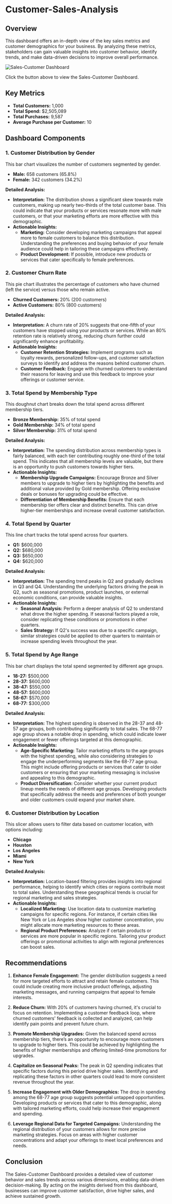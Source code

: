 # Customer-Sales-Analysis

## Overview

This dashboard offers an in-depth view of the key sales metrics and customer demographics for your business. By analyzing these metrics, stakeholders can gain valuable insights into customer behavior, identify trends, and make data-driven decisions to improve overall performance.

![Sales-Customer Dashboard](https://drive.google.com/uc?export=view&id=11FXK_6iswGITnlVz6LZtRSxDj531b6E5)


Click the button above to view the Sales-Customer Dashboard.


## Key Metrics

- **Total Customers:** 1,000
- **Total Spend:** $2,505,089
- **Total Purchases:** 9,587
- **Average Purchase per Customer:** 10

## Dashboard Components

### 1. Customer Distribution by Gender

This bar chart visualizes the number of customers segmented by gender.

- **Male:** 658 customers (65.8%)
- **Female:** 342 customers (34.2%)

**Detailed Analysis:**
- **Interpretation:** The distribution shows a significant skew towards male customers, making up nearly two-thirds of the total customer base. This could indicate that your products or services resonate more with male customers, or that your marketing efforts are more effective with this demographic.
- **Actionable Insights:**
  - **Marketing:** Consider developing marketing campaigns that appeal more to female customers to balance this distribution. Understanding the preferences and buying behavior of your female audience could help in tailoring these campaigns effectively.
  - **Product Development:** If possible, introduce new products or services that cater specifically to female preferences.

### 2. Customer Churn Rate

This pie chart illustrates the percentage of customers who have churned (left the service) versus those who remain active.

- **Churned Customers:** 20% (200 customers)
- **Active Customers:** 80% (800 customers)

**Detailed Analysis:**
- **Interpretation:** A churn rate of 20% suggests that one-fifth of your customers have stopped using your products or services. While an 80% retention rate is relatively strong, reducing churn further could significantly enhance profitability.
- **Actionable Insights:**
  - **Customer Retention Strategies:** Implement programs such as loyalty rewards, personalized follow-ups, and customer satisfaction surveys to identify and address the reasons behind customer churn.
  - **Customer Feedback:** Engage with churned customers to understand their reasons for leaving and use this feedback to improve your offerings or customer service.

### 3. Total Spend by Membership Type

This doughnut chart breaks down the total spend across different membership tiers.

- **Bronze Membership:** 35% of total spend
- **Gold Membership:** 34% of total spend
- **Silver Membership:** 31% of total spend

**Detailed Analysis:**
- **Interpretation:** The spending distribution across membership types is fairly balanced, with each tier contributing roughly one-third of the total spend. This indicates that all membership levels are valuable, but there is an opportunity to push customers towards higher tiers.
- **Actionable Insights:**
  - **Membership Upgrade Campaigns:** Encourage Bronze and Silver members to upgrade to higher tiers by highlighting the benefits and additional value provided by Gold membership. Offering exclusive deals or bonuses for upgrading could be effective.
  - **Differentiation of Membership Benefits:** Ensure that each membership tier offers clear and distinct benefits. This can drive higher-tier memberships and increase overall customer satisfaction.

### 4. Total Spend by Quarter

This line chart tracks the total spend across four quarters.

- **Q1:** $600,000
- **Q2:** $680,000
- **Q3:** $650,000
- **Q4:** $620,000

**Detailed Analysis:**
- **Interpretation:** The spending trend peaks in Q2 and gradually declines in Q3 and Q4. Understanding the underlying factors driving the peak in Q2, such as seasonal promotions, product launches, or external economic conditions, can provide valuable insights.
- **Actionable Insights:**
  - **Seasonal Analysis:** Perform a deeper analysis of Q2 to understand what drove the higher spending. If seasonal factors played a role, consider replicating these conditions or promotions in other quarters.
  - **Sales Strategy:** If Q2's success was due to a specific campaign, similar strategies could be applied to other quarters to maintain or increase spending levels throughout the year.

### 5. Total Spend by Age Range

This bar chart displays the total spend segmented by different age groups.

- **18-27:** $500,000
- **28-37:** $600,000
- **38-47:** $550,000
- **48-57:** $600,000
- **58-67:** $570,000
- **68-77:** $300,000

**Detailed Analysis:**
- **Interpretation:** The highest spending is observed in the 28-37 and 48-57 age groups, both contributing significantly to total sales. The 68-77 age group shows a notable drop in spending, which could indicate lower engagement or fewer offerings targeted at this demographic.
- **Actionable Insights:**
  - **Age-Specific Marketing:** Tailor marketing efforts to the age groups with the highest spending, while also considering strategies to engage the underperforming segments like the 68-77 age group. This might include offering products or services that cater to older customers or ensuring that your marketing messaging is inclusive and appealing to this demographic.
  - **Product Diversification:** Consider whether your current product lineup meets the needs of different age groups. Developing products that specifically address the needs and preferences of both younger and older customers could expand your market share.

### 6. Customer Distribution by Location

This slicer allows users to filter data based on customer location, with options including:

- **Chicago**
- **Houston**
- **Los Angeles**
- **Miami**
- **New York**

**Detailed Analysis:**
- **Interpretation:** Location-based filtering provides insights into regional performance, helping to identify which cities or regions contribute most to total sales. Understanding these geographical trends is crucial for regional marketing and sales strategies.
- **Actionable Insights:**
  - **Localized Marketing:** Use location data to customize marketing campaigns for specific regions. For instance, if certain cities like New York or Los Angeles show higher customer concentration, you might allocate more marketing resources to these areas.
  - **Regional Product Preferences:** Analyze if certain products or services are more popular in specific regions. Tailoring your product offerings or promotional activities to align with regional preferences can boost sales.

## Recommendations

1. **Enhance Female Engagement:** The gender distribution suggests a need for more targeted efforts to attract and retain female customers. This could include creating more inclusive product offerings, adjusting marketing messages, and running campaigns that appeal to female interests.

2. **Reduce Churn:** With 20% of customers having churned, it's crucial to focus on retention. Implementing a customer feedback loop, where churned customers' feedback is collected and analyzed, can help identify pain points and prevent future churn.

3. **Promote Membership Upgrades:** Given the balanced spend across membership tiers, there’s an opportunity to encourage more customers to upgrade to higher tiers. This could be achieved by highlighting the benefits of higher memberships and offering limited-time promotions for upgrades.

4. **Capitalize on Seasonal Peaks:** The peak in Q2 spending indicates that specific factors during this period drive higher sales. Identifying and replicating these factors in other quarters could lead to more consistent revenue throughout the year.

5. **Increase Engagement with Older Demographics:** The drop in spending among the 68-77 age group suggests potential untapped opportunities. Developing products or services that cater to this demographic, along with tailored marketing efforts, could help increase their engagement and spending.

6. **Leverage Regional Data for Targeted Campaigns:** Understanding the regional distribution of your customers allows for more precise marketing strategies. Focus on areas with higher customer concentrations and adapt your offerings to meet local preferences and needs.

## Conclusion

The Sales-Customer Dashboard provides a detailed view of customer behavior and sales trends across various dimensions, enabling data-driven decision-making. By acting on the insights derived from this dashboard, businesses can improve customer satisfaction, drive higher sales, and achieve sustained growth.

